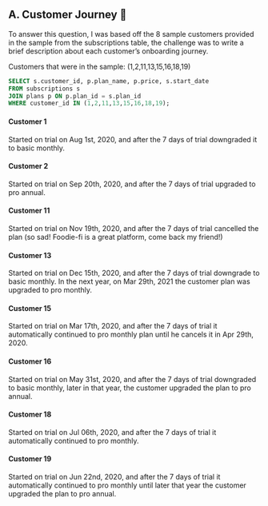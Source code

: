 
## A. Customer Journey 👥

To answer this question, I was based off the 8 sample customers provided in the sample from the subscriptions table, the challenge was to write a brief description about each customer’s onboarding journey.

Customers that were in the sample: (1,2,11,13,15,16,18,19)

````sql
SELECT s.customer_id, p.plan_name, p.price, s.start_date
FROM subscriptions s
JOIN plans p ON p.plan_id = s.plan_id
WHERE customer_id IN (1,2,11,13,15,16,18,19);
````

#### Customer 1

Started on trial on Aug 1st, 2020, and after the 7 days of trial downgraded it to basic monthly.

#### Customer 2

Started on trial on Sep 20th, 2020, and after the 7 days of trial upgraded to pro annual.

#### Customer 11

Started on trial on Nov 19th, 2020, and after the 7 days of trial cancelled the plan (so sad! Foodie-fi is a great platform, come back my friend!)

#### Customer 13

Started on trial on Dec 15th, 2020, and after the 7 days of trial downgrade to basic monthly. In the next year, on Mar 29th, 2021 the customer plan was upgraded to pro monthly.

#### Customer 15

Started on trial on Mar 17th, 2020, and after the 7 days of trial it automatically continued to pro monthly plan until he cancels it in Apr 29th, 2020.

#### Customer 16

Started on trial on May 31st, 2020, and after the 7 days of trial downgraded to basic monthly, later in that year, the customer upgraded the plan to pro annual.

#### Customer 18

Started on trial on Jul 06th, 2020, and after the 7 days of trial it automatically continued to pro monthly.

#### Customer 19

Started on trial on Jun 22nd, 2020, and after the 7 days of trial it automatically continued to pro monthly until later that year the customer upgraded the plan to pro annual.